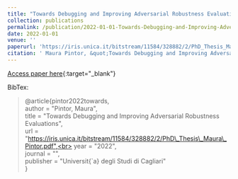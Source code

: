 ```yaml
---
title: "Towards Debugging and Improving Adversarial Robustness Evaluations"
collection: publications
permalink: /publication/2022-01-01-Towards-Debugging-and-Improving-Adversarial-Robustness-Evaluations
date: 2022-01-01
venue: ''
paperurl: 'https://iris.unica.it/bitstream/11584/328882/2/PhD_Thesis_Maura_Pintor.pdf'
citation: ' Maura Pintor, &quot;Towards Debugging and Improving Adversarial Robustness Evaluations.&quot; , 2022.'
---
```

[Access paper here](https://iris.unica.it/bitstream/11584/328882/2/PhD_Thesis_Maura_Pintor.pdf){:target="_blank"}

BibTex: 
>@article{pintor2022towards,<br>    author = "Pintor, Maura",<br>    title = "Towards Debugging and Improving Adversarial Robustness Evaluations",<br>    url = "https://iris.unica.it/bitstream/11584/328882/2/PhD\_Thesis\_Maura\_Pintor.pdf",<br>    year = "2022",<br>    journal = "",<br>    publisher = "Universit{\`a} degli Studi di Cagliari"<br>}<br>